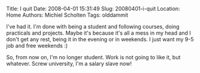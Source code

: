 Title: I quit
Date: 2008-04-01 15:31:49
Slug: 20080401-i-quit
Location: Home
Authors: Michiel Scholten
Tags: olddammit

<p>I've had it. I'm done with being a student and following courses, doing practicals and projects. Maybe it's because it's all a mess in my head and I don't get any rest, being it in the evening or in weekends. I just want my 9-5 job and free weekends :)</p>

<p>So, from now on, I'm no longer student. Work is not going to like it, but whatever. Screw university, I'm a salary slave now!</p>